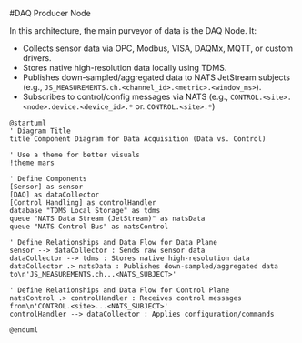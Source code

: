 #DAQ Producer Node

In this architecture, the main purveyor of  data is the DAQ Node. It:  

   - Collects sensor data via OPC, Modbus, VISA, DAQMx, MQTT, or custom drivers.
   - Stores native high-resolution data locally using TDMS.
   - Publishes down-sampled/aggregated data to NATS JetStream subjects (e.g., `JS_MEASUREMENTS.ch.<channel_id>.<metric>.<window_ms>`).
   - Subscribes to control/config messages via NATS (e.g., `CONTROL.<site>.<node>.device.<device_id>.*` or. `CONTROL.<site>.*`)
   
   
```puml
@startuml
' Diagram Title
title Component Diagram for Data Acquisition (Data vs. Control)

' Use a theme for better visuals
!theme mars

' Define Components
[Sensor] as sensor
[DAQ] as dataCollector
[Control Handling] as controlHandler
database "TDMS Local Storage" as tdms
queue "NATS Data Stream (JetStream)" as natsData
queue "NATS Control Bus" as natsControl

' Define Relationships and Data Flow for Data Plane
sensor --> dataCollector : Sends raw sensor data
dataCollector --> tdms : Stores native high-resolution data
dataCollector .> natsData : Publishes down-sampled/aggregated data to\n'JS_MEASUREMENTS.ch...<NATS_SUBJECT>'

' Define Relationships and Data Flow for Control Plane
natsControl .> controlHandler : Receives control messages from\n'CONTROL.<site>...<NATS_SUBJECT>'
controlHandler --> dataCollector : Applies configuration/commands

@enduml
```
